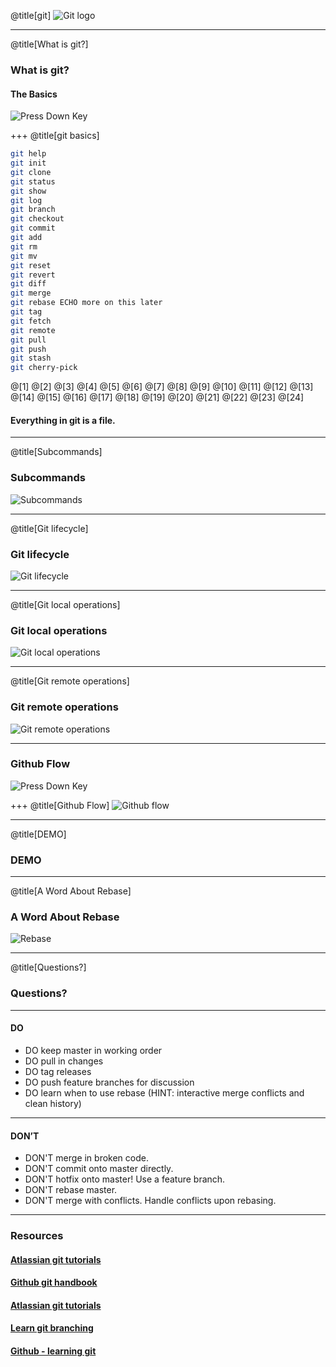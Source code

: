 @title[git]
![Git logo](assets/git-logo.png)

---
@title[What is git?]

### What is git?

#### The Basics

![Press Down Key](assets/down-arrow.png)

+++
@title[git basics]

```bash
git help
git init
git clone
git status
git show
git log
git branch
git checkout
git commit
git add
git rm
git mv
git reset
git revert
git diff
git merge
git rebase ECHO more on this later
git tag
git fetch
git remote
git pull
git push
git stash
git cherry-pick
```

@[1]
@[2]
@[3]
@[4]
@[5]
@[6]
@[7]
@[8]
@[9]
@[10]
@[11]
@[12]
@[13]
@[14]
@[15]
@[16]
@[17]
@[18]
@[19]
@[20]
@[21]
@[22]
@[23]
@[24]

#### Everything in git is a file.

---
@title[Subcommands]
### Subcommands
![Subcommands](assets/2kdbvg.jpg)

---
@title[Git lifecycle]
### Git lifecycle
![Git lifecycle](assets/git-lifecycle.png)

---
@title[Git local operations]
### Git local operations
![Git local operations](assets/git-localoperations.png)

---
@title[Git remote operations]
### Git remote operations
![Git remote operations](assets/git-remoteoperations.png)

---
### Github Flow

![Press Down Key](assets/down-arrow.png)

+++
@title[Github Flow]
![Github flow](assets/github-flow.png)

---
@title[DEMO]
### DEMO

---
@title[A Word About Rebase]
### A Word About Rebase
![Rebase](assets/2kd978.jpg)

---
@title[Questions?]
### Questions?

---
#### DO

  * DO keep master in working order
  * DO pull in changes
  * DO tag releases
  * DO push feature branches for discussion
  * DO learn when to use rebase (HINT: interactive merge conflicts and clean history)

---
#### DON’T

  * DON'T merge in broken code.
  * DON'T commit onto master directly.
  * DON'T hotfix onto master! Use a feature branch.
  * DON'T rebase master.
  * DON'T merge with conflicts. Handle conflicts upon rebasing.

---
### Resources
#### [Atlassian git tutorials](https://www.atlassian.com/git/tutorials)
#### [Github git handbook](https://guides.github.com/introduction/git-handbook)
#### [Atlassian git tutorials](https://www.atlassian.com/git/tutorials)
#### [Learn git branching](https://learngitbranching.js.org/)
#### [Github - learning git](https://try.github.io/)

